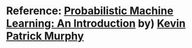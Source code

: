 # Reference: [Probabilistic Machine Learning: An Introduction](https://probml.github.io/pml-book/book1.html) by) [Kevin Patrick Murphy](https://www.cs.ubc.ca/~murphyk/)
